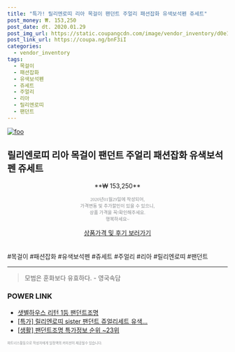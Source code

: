 ```yaml
--- 
title: "특가! 릴리엔로띠 리아 목걸이 팬던트 주얼리 패션잡화 유색보석펜 쥬세트" 
post_money: ₩. 153,250 
post_date: dt. 2020.01.29 
post_img_url: https://static.coupangcdn.com/image/vendor_inventory/d0e1/b1998ce93bfa96176d7436f4d0c1b14f97f2c1a45ea21863d3dabfbe2adc.jpg 
post_link_url: https://coupa.ng/bnF3iI 
categories: 
  - vendor_inventory 
tags: 
  - 목걸이 
  - 패션잡화 
  - 유색보석펜 
  - 쥬세트 
  - 주얼리 
  - 리아 
  - 릴리엔로띠 
  - 팬던트 
--- 
```

[![foo](https://static.coupangcdn.com/image/vendor_inventory/d0e1/b1998ce93bfa96176d7436f4d0c1b14f97f2c1a45ea21863d3dabfbe2adc.jpg)](https://coupa.ng/bnF3iI) 

## 릴리엔로띠 리아 목걸이 팬던트 주얼리 패션잡화 유색보석펜 쥬세트 
<p style="text-align: center;">**₩ 153,250**</p> 
<p style="text-align: center;"><span style="color: #898c8f; font-family: Georgia,Times,serif; font-size: 0.75em;">2020년01월29일에 작성되어, <br>가격변동 및 추가할인이 있을 수 있으니,<br> 상품 가격을 꼭!확인해주세요.<br>행복하세요~</span> 
</p>	 
<div markdown="0" style="text-align: center;"><a href="https://coupa.ng/bnF3iI" class="btn btn--success">상품가격 및 후기 보러가기</a></div> 
<br><br> 
  #목걸이 #패션잡화 #유색보석펜 #쥬세트 #주얼리 #리아 #릴리엔로띠 #팬던트 
<hr> 

> 모범은 훈화보다 유효하다. - 영국속담 


### POWER LINK

* <a href="https://blog.naver.com/fasyy4321/221783181108" target="_blank">샛별하우스 리턴 1등 팬던트조명</a>
* <a href="https://blog.naver.com/an0733/221789560542" target="_blank">[특가] 릴리엔로띠 sister 팬던트 쥬얼리세트 유색...</a>
* <a href="https://blog.naver.com/sakai111/221782183087" target="_blank"> [생활] 팬던트조명 특가정보 순위 ~23위</a>

<span style="color: #898c8f; font-family: Georgia,Times,serif; font-size: 0.55em;">파트너스활동으로 작성자에게 일정액의 커미션이 제공될수 있습니다.</span> 
